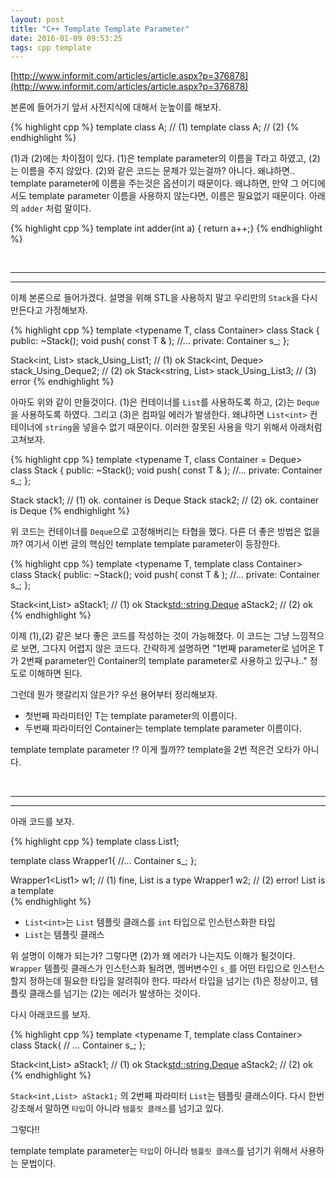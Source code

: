 ```yaml
---
layout: post
title: "C++ Template Template Parameter"
date: 2016-01-09 09:53:25
tags: cpp template
---
```


[http://www.informit.com/articles/article.aspx?p=376878](http://www.informit.com/articles/article.aspx?p=376878)

본론에 들어가기 앞서 사전지식에 대해서 눈높이를 해보자.

{% highlight cpp %}
template <typename T> class A; // (1)
template <typename> class A; // (2)
{% endhighlight %}

(1)과 (2)에는 차이점이 있다. (1)은 template parameter의 이름을 T라고 하였고, (2)는 이름을 주지 않았다.
(2)와 같은 코드는 문제가 있는걸까? 아니다. 왜냐하면.. template parameter에 이름을 주는것은 옵션이기 때문이다.
왜냐하면, 만약 그 어디에서도 template parameter 이름을 사용하지 않는다면, 이름은 필요없기 때문이다. 아래의 `adder` 처럼 말이다. 

{% highlight cpp %}
template <typename> 
int adder(int a) { return a++;} 
{% endhighlight %}

<br>

-----------------------------------------------------
-----------------------------------------------------
이제 본론으로 들어가겠다. 설명을 위해 STL을 사용하지 말고 우리만의 `Stack`을 다시 만든다고 가정해보자.

{% highlight cpp %}
template <typename T, class Container>
class Stack {
  public:
    ~Stack();
    void push( const T & );
    //...
  private:
    Container s_;
};

Stack<int, List<int>> stack_Using_List1; // (1) ok
Stack<int, Deque<int>> stack_Using_Deque2;  // (2) ok
Stack<string, List<int>> stack_Using_List3; // (3) error
{% endhighlight %}

아마도 위와 같이 만들것이다. (1)은 컨테이너를 `List`를 사용하도록 하고, (2)는 `Deque`을 사용하도록 하였다.
그리고 (3)은 컴파일 에러가 발생한다. 왜냐하면 `List<int>` 컨테이너에 `string`을 넣을수 없기 때문이다. 
이러한 잘못된 사용을 막기 위해서 아래처럼 고쳐보자.  

{% highlight cpp %}
template <typename T, class Container = Deque<T>>
class Stack {
  public:
    ~Stack();
    void push( const T & );
    //...
  private:
    Container s_;
};

Stack<int> stack1; // (1) ok. container is Deque<int>
Stack<string> stack2; // (2) ok. container is Deque<string>
{% endhighlight %}

위 코드는 컨테이너를 `Deque`으로 고정해버리는 타협을 했다. 
다른 더 좋은 방법은 없을까? 여기서 이번 글의 핵심인 template template parameter이 등장한다.

{% highlight cpp %}
template <typename T, template <typename> class Container>
class Stack{
  public:
    ~Stack();
    void push( const T & );
    //...
  private:
    Container<T> s_;
};

Stack<int,List> aStack1; // (1) ok
Stack<std::string,Deque> aStack2; // (2) ok
{% endhighlight %}

이제 (1),(2) 같은 보다 좋은 코드를 작성하는 것이 가능해졌다. 이 코드는 그냥 느낌적으로 보면, 그다지 어렵지 않은 코드다.
간략하게 설명하면 "1번째 parameter로 넘어온 T가 2번째 parameter인 Container의 template parameter로 사용하고 있구나.." 정도로 이해하면 된다. 

그런데 뭔가 햇갈리지 않은가? 우선 용어부터 정리해보자.
 
- 첫번째 파라미터인 T는 template parameter의 이름이다.
- 두번째 파라미터인 Container는 template template parameter 이름이다.

template template parameter !? 이게 뭘까?? 
template을 2번 적은건 오타가 아니다. 

<br>

-----------------------------------------------------
-----------------------------------------------------
아래 코드를 보자.

{% highlight cpp %}
template <typename T>
class List1;

template <typename Container> 
class Wrapper1{
  //...
  Container s_;
};

Wrapper1<List1<int>> w1; // (1) fine, List<int> is a type 
Wrapper1<List1> w2; // (2) error! List is a template          
{% endhighlight %}

- `List<int>`는 `List` 템플릿 클래스를 `int` 타입으로 인스턴스화한 타입
- `List`는 템플릿 클래스

위 설명이 이해가 되는가? 그렇다면 (2)가 왜 에러가 나는지도 이해가 될것이다.
`Wrapper` 템플릿 클래스가 인스턴스화 될려면, 멤버변수인 `s_`를 어떤 타입으로 인스턴스 할지 정하는데 필요한 타입을 알려줘야 한다.
따라서 타입을 넘기는 (1)은 정상이고, 템플릿 클래스를 넘기는 (2)는 에러가 발생하는 것이다.    

다시 아래코드를 보자. 

{% highlight cpp %}
template <typename T, template <typename> class Container>
class Stack{
  // ...
  Container<T> s_;
};

Stack<int,List> aStack1; // (1) ok
Stack<std::string,Deque> aStack2; // (2) ok
{% endhighlight %}

`Stack<int,List> aStack1;` 의 2번째 파라미터 `List`는 템플릿 클래스이다. 
다시 한번 강조해서 말하면 `타입`이 아니라 `템플릿 클래스`를 넘기고 있다.

그렇다!! 

template template parameter는 `타입`이 아니라 `템플릿 클래스`를 넘기기 위해서 사용하는 문법이다.  